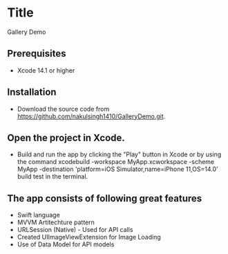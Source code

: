 # Title
Gallery Demo

## Prerequisites
+ Xcode 14.1 or higher


## Installation
+ Download the source code from https://github.com/nakulsingh1410/GalleryDemo.git.

## Open the project in Xcode.

+ Build and run the app by clicking the "Play" button in Xcode or by using the command xcodebuild -workspace MyApp.xcworkspace -scheme MyApp -destination 'platform=iOS Simulator,name=iPhone 11,OS=14.0' build test in the terminal.


## The app consists of following great features

+ Swift language
+ MVVM Artitechture pattern
+ URLSession (Native) - Used for API calls
+ Created UIImageViewExtension for Image Loading
+ Use of Data Model for API models


